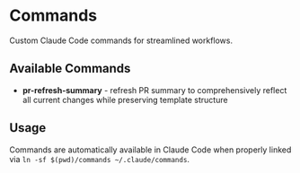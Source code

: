 # Commands

Custom Claude Code commands for streamlined workflows.

## Available Commands

- **pr-refresh-summary** - refresh PR summary to comprehensively reflect all current changes while preserving template structure

## Usage

Commands are automatically available in Claude Code when properly linked via `ln -sf $(pwd)/commands ~/.claude/commands`.